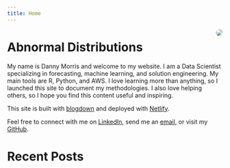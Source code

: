 ```yaml
---
title: Home
---
```


<img src="/img/family-pic-bills-game.jpg" style="max-width:25%;border-radius:50%;float:right;"/>

# Abnormal Distributions

My name is Danny Morris and welcome to my website. I am a Data Scientist specializing in forecasting, machine learning, and solution engineering. My main tools are R, Python, and AWS. I love learning more than anything, so I launched this site to document my methodologies. I also love helping others, so I hope you find this content useful and inspiring.

This site is built with [blogdown](https://github.com/rstudio/blogdown) and deployed with [Netlify](https://www.netlify.com/).

Feel free to connect with me on [LinkedIn](https://www.linkedin.com/in/drmorris87/), send me an [email](mailto:drmorris87@outlook.com), or visit my [GitHub](https://github.com/dannymorris).

# Recent Posts